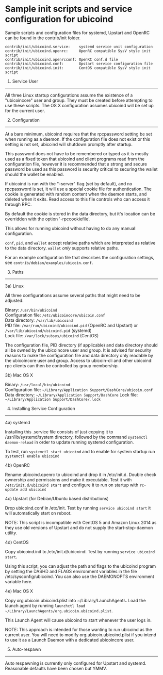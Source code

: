 Sample init scripts and service configuration for ubicoind
==========================================================

Sample scripts and configuration files for systemd, Upstart and OpenRC
can be found in the contrib/init folder.

    contrib/init/ubicoind.service:    systemd service unit configuration
    contrib/init/ubicoind.openrc:     OpenRC compatible SysV style init script
    contrib/init/ubicoind.openrcconf: OpenRC conf.d file
    contrib/init/ubicoind.conf:       Upstart service configuration file
    contrib/init/ubicoind.init:       CentOS compatible SysV style init script

1. Service User
---------------------------------

All three Linux startup configurations assume the existence of a "ubicoincore" user
and group.  They must be created before attempting to use these scripts.
The OS X configuration assumes ubicoind will be set up for the current user.

2. Configuration
---------------------------------

At a bare minimum, ubicoind requires that the rpcpassword setting be set
when running as a daemon.  If the configuration file does not exist or this
setting is not set, ubicoind will shutdown promptly after startup.

This password does not have to be remembered or typed as it is mostly used
as a fixed token that ubicoind and client programs read from the configuration
file, however it is recommended that a strong and secure password be used
as this password is security critical to securing the wallet should the
wallet be enabled.

If ubicoind is run with the "-server" flag (set by default), and no rpcpassword is set,
it will use a special cookie file for authentication. The cookie is generated with random
content when the daemon starts, and deleted when it exits. Read access to this file
controls who can access it through RPC.

By default the cookie is stored in the data directory, but it's location can be overridden
with the option '-rpccookiefile'.

This allows for running ubicoind without having to do any manual configuration.

`conf`, `pid`, and `wallet` accept relative paths which are interpreted as
relative to the data directory. `wallet` *only* supports relative paths.

For an example configuration file that describes the configuration settings,
see `contrib/debian/examples/ubicoin.conf`.

3. Paths
---------------------------------

3a) Linux

All three configurations assume several paths that might need to be adjusted.

Binary:              `/usr/bin/ubicoind`  
Configuration file:  `/etc/ubicoincore/ubicoin.conf`  
Data directory:      `/var/lib/ubicoind`  
PID file:            `/var/run/ubicoind/ubicoind.pid` (OpenRC and Upstart) or `/var/lib/ubicoind/ubicoind.pid` (systemd)  
Lock file:           `/var/lock/subsys/ubicoind` (CentOS)  

The configuration file, PID directory (if applicable) and data directory
should all be owned by the ubicoincore user and group.  It is advised for security
reasons to make the configuration file and data directory only readable by the
ubicoincore user and group.  Access to ubicoin-cli and other ubicoind rpc clients
can then be controlled by group membership.

3b) Mac OS X

Binary:              `/usr/local/bin/ubicoind`  
Configuration file:  `~/Library/Application Support/DashCore/ubicoin.conf`  
Data directory:      `~/Library/Application Support/DashCore`
Lock file:           `~/Library/Application Support/DashCore/.lock`

4. Installing Service Configuration
-----------------------------------

4a) systemd

Installing this .service file consists of just copying it to
/usr/lib/systemd/system directory, followed by the command
`systemctl daemon-reload` in order to update running systemd configuration.

To test, run `systemctl start ubicoind` and to enable for system startup run
`systemctl enable ubicoind`

4b) OpenRC

Rename ubicoind.openrc to ubicoind and drop it in /etc/init.d.  Double
check ownership and permissions and make it executable.  Test it with
`/etc/init.d/ubicoind start` and configure it to run on startup with
`rc-update add ubicoind`

4c) Upstart (for Debian/Ubuntu based distributions)

Drop ubicoind.conf in /etc/init.  Test by running `service ubicoind start`
it will automatically start on reboot.

NOTE: This script is incompatible with CentOS 5 and Amazon Linux 2014 as they
use old versions of Upstart and do not supply the start-stop-daemon utility.

4d) CentOS

Copy ubicoind.init to /etc/init.d/ubicoind. Test by running `service ubicoind start`.

Using this script, you can adjust the path and flags to the ubicoind program by
setting the DASHD and FLAGS environment variables in the file
/etc/sysconfig/ubicoind. You can also use the DAEMONOPTS environment variable here.

4e) Mac OS X

Copy org.ubicoin.ubicoind.plist into ~/Library/LaunchAgents. Load the launch agent by
running `launchctl load ~/Library/LaunchAgents/org.ubicoin.ubicoind.plist`.

This Launch Agent will cause ubicoind to start whenever the user logs in.

NOTE: This approach is intended for those wanting to run ubicoind as the current user.
You will need to modify org.ubicoin.ubicoind.plist if you intend to use it as a
Launch Daemon with a dedicated ubicoincore user.

5. Auto-respawn
-----------------------------------

Auto respawning is currently only configured for Upstart and systemd.
Reasonable defaults have been chosen but YMMV.
